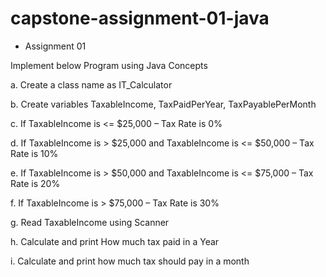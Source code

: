 # capstone-assignment-01-java

 * Assignment 01

Implement below Program using Java Concepts

a. Create a class name as IT_Calculator

b. Create variables TaxableIncome, TaxPaidPerYear, TaxPayablePerMonth

c. If TaxableIncome is <= $25,000 – Tax Rate is 0%

d. If TaxableIncome is > $25,000 and TaxableIncome is <= $50,000 – Tax Rate is 10%

e. If TaxableIncome is > $50,000 and TaxableIncome is <= $75,000 – Tax Rate is 20%

f. If TaxableIncome is > $75,000 – Tax Rate is 30%

g. Read TaxableIncome using Scanner

h. Calculate and print How much tax paid in a Year

i. Calculate and print how much tax should pay in a month
